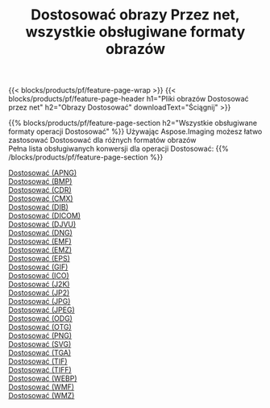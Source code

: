 ﻿---
title: Dostosować obrazy Przez net, wszystkie obsługiwane formaty obrazów 
weight: 3920
url: /pl/net/adjust 
lang: pl
langdirlevel: 2
locales: zh-hans,ja,it,ru,de,es,fr,nl,id,lt,pl,pt,vi,tr,ko,zh-hant,ar,hi,th,sv,cs,uk,he
description: Używając Aspose.Imaging możesz łatwo Dostosować obrazy Via net
---

{{< blocks/products/pf/feature-page-wrap >}}
{{< blocks/products/pf/feature-page-header h1="Pliki obrazów Dostosować przez net" h2="Obrazy Dostosować" downloadText="Ściągnij" >}}


{{% blocks/products/pf/feature-page-section  h2="Wszystkie obsługiwane formaty operacji Dostosować" %}}
Używając Aspose.Imaging możesz łatwo zastosować Dostosować dla różnych formatów obrazów
<br/>
Pełna lista obsługiwanych konwersji dla operacji Dostosować:
{{% /blocks/products/pf/feature-page-section %}}
<div class="container-fluid productfamilypage bg-gray">
    <div class="convertypes bg-gray agp-content section">
        <div class="container">
		<div class="row other-converters">
		    <div class='col-md-2 other-converter remove-lp remove-rp'><a href="/imaging/pl/net/adjust/apng" >Dostosować (APNG)</a></div><div class='col-md-2 other-converter remove-lp remove-rp'><a href="/imaging/pl/net/adjust/bmp" >Dostosować (BMP)</a></div><div class='col-md-2 other-converter remove-lp remove-rp'><a href="/imaging/pl/net/adjust/cdr" >Dostosować (CDR)</a></div><div class='col-md-2 other-converter remove-lp remove-rp'><a href="/imaging/pl/net/adjust/cmx" >Dostosować (CMX)</a></div><div class='col-md-2 other-converter remove-lp remove-rp'><a href="/imaging/pl/net/adjust/dib" >Dostosować (DIB)</a></div><div class='col-md-2 other-converter remove-lp remove-rp'><a href="/imaging/pl/net/adjust/dicom" >Dostosować (DICOM)</a></div><div class='col-md-2 other-converter remove-lp remove-rp'><a href="/imaging/pl/net/adjust/djvu" >Dostosować (DJVU)</a></div><div class='col-md-2 other-converter remove-lp remove-rp'><a href="/imaging/pl/net/adjust/dng" >Dostosować (DNG)</a></div><div class='col-md-2 other-converter remove-lp remove-rp'><a href="/imaging/pl/net/adjust/emf" >Dostosować (EMF)</a></div><div class='col-md-2 other-converter remove-lp remove-rp'><a href="/imaging/pl/net/adjust/emz" >Dostosować (EMZ)</a></div><div class='col-md-2 other-converter remove-lp remove-rp'><a href="/imaging/pl/net/adjust/eps" >Dostosować (EPS)</a></div><div class='col-md-2 other-converter remove-lp remove-rp'><a href="/imaging/pl/net/adjust/gif" >Dostosować (GIF)</a></div><div class='col-md-2 other-converter remove-lp remove-rp'><a href="/imaging/pl/net/adjust/ico" >Dostosować (ICO)</a></div><div class='col-md-2 other-converter remove-lp remove-rp'><a href="/imaging/pl/net/adjust/j2k" >Dostosować (J2K)</a></div><div class='col-md-2 other-converter remove-lp remove-rp'><a href="/imaging/pl/net/adjust/jp2" >Dostosować (JP2)</a></div><div class='col-md-2 other-converter remove-lp remove-rp'><a href="/imaging/pl/net/adjust/jpg" >Dostosować (JPG)</a></div><div class='col-md-2 other-converter remove-lp remove-rp'><a href="/imaging/pl/net/adjust/jpeg" >Dostosować (JPEG)</a></div><div class='col-md-2 other-converter remove-lp remove-rp'><a href="/imaging/pl/net/adjust/odg" >Dostosować (ODG)</a></div><div class='col-md-2 other-converter remove-lp remove-rp'><a href="/imaging/pl/net/adjust/otg" >Dostosować (OTG)</a></div><div class='col-md-2 other-converter remove-lp remove-rp'><a href="/imaging/pl/net/adjust/png" >Dostosować (PNG)</a></div><div class='col-md-2 other-converter remove-lp remove-rp'><a href="/imaging/pl/net/adjust/svg" >Dostosować (SVG)</a></div><div class='col-md-2 other-converter remove-lp remove-rp'><a href="/imaging/pl/net/adjust/tga" >Dostosować (TGA)</a></div><div class='col-md-2 other-converter remove-lp remove-rp'><a href="/imaging/pl/net/adjust/tif" >Dostosować (TIF)</a></div><div class='col-md-2 other-converter remove-lp remove-rp'><a href="/imaging/pl/net/adjust/tiff" >Dostosować (TIFF)</a></div><div class='col-md-2 other-converter remove-lp remove-rp'><a href="/imaging/pl/net/adjust/webp" >Dostosować (WEBP)</a></div><div class='col-md-2 other-converter remove-lp remove-rp'><a href="/imaging/pl/net/adjust/wmf" >Dostosować (WMF)</a></div><div class='col-md-2 other-converter remove-lp remove-rp'><a href="/imaging/pl/net/adjust/wmz" >Dostosować (WMZ)</a></div>
                </div>
        </div>
    </div>
</div>
<br/>

